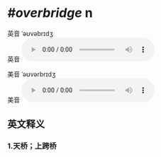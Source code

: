 # ***\#overbridge*** n
英音 ˈəʊvəbrɪdʒ  
英音
<audio src="./media/overbridge1_AAC.aac" controls="controls"></audio>

美音 ˈəʊvərbrɪdʒ  
美音
<audio src="./media/overbridge2_AAC.aac" controls="controls"></audio>



  

英文释义
---
### 1.**天桥；上跨桥**  


